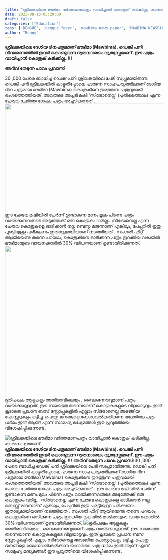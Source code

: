 ```yaml
---
title: "ശ്രീലങ്കയിലെ മൗഭിമാ വർത്തമാനപത്രം വായിച്ചാൽ കൊതുക് കടിക്കില്ല, കാരണം ഇതാണ്.."
date: 2023-08-15T05:20:00
draft: false
categories: ["Education"]
tags: ['DENGUE', 'dengue fever', 'mawbima news paper', 'MAWBIMA NEWSPAPER', 'mosquito', 'Srilanka']
author: "Bonny"
---
```


<strong>ശ്രീലങ്കയിലെ ദേശിയ ദിനപത്രമാണ് മൗഭിമാ (Mawbima). ഡെങ്കി പനി നിവാരണത്തിൽ ഇവർ കൊണ്ടുവന്ന നൂതനാശയം വ്യത്യസ്തമാണ് .ഈ പത്രം വായിച്ചാല്‍ കൊതുക് കടിക്കില്ല..!!!</strong>

<strong>അറിവ് തേടുന്ന പാവം പ്രവാസി</strong>

30 ,000 പേരെ ബാധിച്ച ഡെങ്ക് പനി ശ്രീലങ്കയിലെ പേടി സ്വപ്നമായിരുന്നു. ഡെങ്കി പനി ശ്രീലങ്കയില്‍ കാട്ടുതീപ്പോലെ പടരുന്ന സാഹചര്യത്തിലാണ് ദേശീയ ദിന പത്രമായ മൗഭിമാ (Mawbima) കൊതുകിനെ തുരത്തുന്ന പത്രവുമായി രംഗത്തെത്തിയത് .അവരുടെ അച്ചടി മഷി 'സിട്രോനെല്ല' (പുൽത്തൈലം) എന്ന ചേരുവ ചേര്‍ത്ത ശേഷം പത്രം അച്ചടിക്കുന്നത് . <a href="http://13.232.38.164/wp-content/uploads/2023/08/qqdddd.jpg"><img class="size-full wp-image-407697 aligncenter" src="http://13.232.38.164/wp-content/uploads/2023/08/qqdddd.jpg" alt="" width="633" height="347" /></a>ഈ ചേരുവ മഷിയില്‍ ചേര്‍ന്ന് ഉണ്ടാകുന്ന മണം മൂലം പിന്നെ പത്രം വായിക്കുന്നവരുടെ അടുത്തേക്ക് ഒരു കൊതുകും വരില്ല.. സിട്രോനെല്ല എന്ന ചേരുവ കൊതുകളെ ഓടിക്കാന്‍ നല്ല ബെസ്റ്റ് മരുന്നാണ് എങ്കിലും, പേപ്പറില്‍ ഇതു പുരട്ടിയുള്ള പരീക്ഷണം ഇതാദ്യമായിയാണ് നടത്തിയത് . സംഗതി ഹിറ്റ് ആയിയെന്നു തന്നെ പറയാം, കൊതുകിനെ ഓടിക്കുന്ന പത്രം ഇറക്കിയ വകയില്‍ മൗഭിമായുടെ വായനക്കാരില്‍ 30% വര്‍ധനയാണ് ഉണ്ടായിരിക്കുന്നത്. <a href="http://13.232.38.164/wp-content/uploads/2023/08/dqq-1.jpg"><img class="size-full wp-image-407698 aligncenter" src="http://13.232.38.164/wp-content/uploads/2023/08/dqq-1.jpg" alt="" width="860" height="484" /></a>ഭൂരിപക്ഷം ആളുകളും അതിരാവിലെയും , വൈകുന്നേരവുമാണ് പത്രം വായിക്കാറുള്ളത്. ഈ സമയത്തു തന്നെയാണ് കൊതുകുകളുടെ വിളയാട്ടവും. ഇത് കൂടാതെ പ്രധാന ബസ് സ്റ്റോപ്പുകളിൽ എല്ലാം സിട്രോനെല്ല അടങ്ങിയ പോസ്റ്ററുകളും ഒട്ടിച്ചു. പൊതു ജനങ്ങളെ ബോധവൽക്കരിക്കുന്ന യഥാർത്ഥ പത്ര ധർമം ഇത് ആണ് എന്ന് സാമുഹ്യ മദ്ധ്യമങ്ങൾ ഈ പ്രവൃത്തിയെ വിശേഷിപ്പിക്കുന്നുണ്ട്.


![ശ്രീലങ്കയിലെ മൗഭിമാ വർത്തമാനപത്രം വായിച്ചാൽ കൊതുക് കടിക്കില്ല, കാരണം ഇതാണ്..](http://13.232.38.164/wp-content/uploads/2023/08/qqdddd.jpg)**ശ്രീലങ്കയിലെ ദേശിയ ദിനപത്രമാണ് മൗഭിമാ (Mawbima). ഡെങ്കി പനി നിവാരണത്തിൽ ഇവർ കൊണ്ടുവന്ന നൂതനാശയം വ്യത്യസ്തമാണ് .ഈ പത്രം വായിച്ചാല്‍ കൊതുക് കടിക്കില്ല..!!!** **അറിവ് തേടുന്ന പാവം പ്രവാസി** 30 ,000 പേരെ ബാധിച്ച ഡെങ്ക് പനി ശ്രീലങ്കയിലെ പേടി സ്വപ്നമായിരുന്നു. ഡെങ്കി പനി ശ്രീലങ്കയില്‍ കാട്ടുതീപ്പോലെ പടരുന്ന സാഹചര്യത്തിലാണ് ദേശീയ ദിന പത്രമായ മൗഭിമാ (Mawbima) കൊതുകിനെ തുരത്തുന്ന പത്രവുമായി രംഗത്തെത്തിയത് .അവരുടെ അച്ചടി മഷി 'സിട്രോനെല്ല' (പുൽത്തൈലം) എന്ന ചേരുവ ചേര്‍ത്ത ശേഷം പത്രം അച്ചടിക്കുന്നത് . [](http://13.232.38.164/wp-content/uploads/2023/08/qqdddd.jpg)ഈ ചേരുവ മഷിയില്‍ ചേര്‍ന്ന് ഉണ്ടാകുന്ന മണം മൂലം പിന്നെ പത്രം വായിക്കുന്നവരുടെ അടുത്തേക്ക് ഒരു കൊതുകും വരില്ല.. സിട്രോനെല്ല എന്ന ചേരുവ കൊതുകളെ ഓടിക്കാന്‍ നല്ല ബെസ്റ്റ് മരുന്നാണ് എങ്കിലും, പേപ്പറില്‍ ഇതു പുരട്ടിയുള്ള പരീക്ഷണം ഇതാദ്യമായിയാണ് നടത്തിയത് . സംഗതി ഹിറ്റ് ആയിയെന്നു തന്നെ പറയാം, കൊതുകിനെ ഓടിക്കുന്ന പത്രം ഇറക്കിയ വകയില്‍ മൗഭിമായുടെ വായനക്കാരില്‍ 30% വര്‍ധനയാണ് ഉണ്ടായിരിക്കുന്നത്. [![](http://13.232.38.164/wp-content/uploads/2023/08/dqq-1.jpg)](http://13.232.38.164/wp-content/uploads/2023/08/dqq-1.jpg)ഭൂരിപക്ഷം ആളുകളും അതിരാവിലെയും , വൈകുന്നേരവുമാണ് പത്രം വായിക്കാറുള്ളത്. ഈ സമയത്തു തന്നെയാണ് കൊതുകുകളുടെ വിളയാട്ടവും. ഇത് കൂടാതെ പ്രധാന ബസ് സ്റ്റോപ്പുകളിൽ എല്ലാം സിട്രോനെല്ല അടങ്ങിയ പോസ്റ്ററുകളും ഒട്ടിച്ചു. പൊതു ജനങ്ങളെ ബോധവൽക്കരിക്കുന്ന യഥാർത്ഥ പത്ര ധർമം ഇത് ആണ് എന്ന് സാമുഹ്യ മദ്ധ്യമങ്ങൾ ഈ പ്രവൃത്തിയെ വിശേഷിപ്പിക്കുന്നുണ്ട്.
